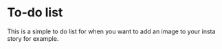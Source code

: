# To-do list

This is a simple to do list for when you want to add an image to your insta story for example. 